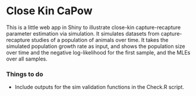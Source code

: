 Close Kin CaPow
================

This is a little web app in Shiny to illustrate close-kin
capture-recapture parameter estimation via simulation. It simulates
datasets from capture-recapture studies of a population of animals over
time. It takes the simulated population growth rate as input, and shows
the population size over time and the negative log-likelihood for the
first sample, and the MLEs over all samples.

### Things to do

-   Include outputs for the sim validation functions in the Check.R
    script.
